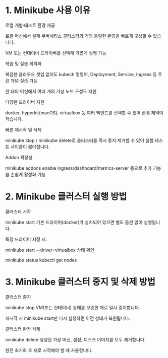 # 1. Minikube 사용 이유
로컬 개발·테스트 환경 제공

로컬 머신에서 실제 쿠버네티스 클러스터와 거의 동일한 환경을 빠르게 구성할 수 있습니다.

VM 또는 컨테이너 드라이버를 선택해 가볍게 실행 가능

학습 및 실습 최적화

복잡한 클라우드 셋업 없이도 kubectl 명령어, Deployment, Service, Ingress 등 주요 개념 실습 가능

한 대의 머신에서 여러 개의 가상 노드 구성도 지원

다양한 드라이버 지원

docker, hyperkit(macOS), virtualbox 등 여러 백엔드를 선택할 수 있어 환경 제약이 적습니다.

빠른 재시작 및 삭제

minikube stop / minikube delete로 클러스터를 즉시 중지·제거할 수 있어 실험·테스트 사이클이 짧아집니다.

Addon 확장성

minikube addons enable ingress/dashboard/metrics-server 등으로 추가 기능을 손쉽게 활성화 가능

# 2. Minikube 클러스터 실행 방법
클러스터 시작

minikube start
기본 드라이버(docker)가 설치되어 있으면 별도 옵션 없이 실행됩니다.

특정 드라이버 지정 시:

minikube start --driver=virtualbox
상태 확인

minikube status
kubectl get nodes

# 3. Minikube 클러스터 중지 및 삭제 방법
클러스터 중지

minikube stop
VM(또는 컨테이너) 상태를 보존한 채로 일시 중지합니다.

재시작 시 minikube start만 다시 실행하면 이전 상태가 복원됩니다.

클러스터 완전 삭제

minikube delete
생성된 가상 머신, 설정, 디스크 이미지를 모두 제거합니다.

완전 초기화 후 새로 시작해야 할 때 사용합니다.
